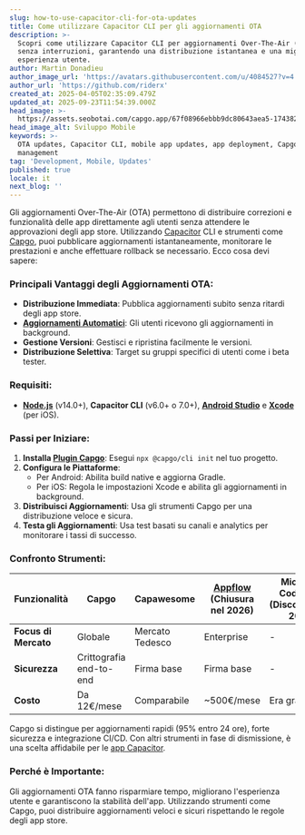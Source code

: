 ```yaml
---
slug: how-to-use-capacitor-cli-for-ota-updates
title: Come utilizzare Capacitor CLI per gli aggiornamenti OTA
description: >-
  Scopri come utilizzare Capacitor CLI per aggiornamenti Over-The-Air (OTA)
  senza interruzioni, garantendo una distribuzione istantanea e una migliore
  esperienza utente.
author: Martin Donadieu
author_image_url: 'https://avatars.githubusercontent.com/u/4084527?v=4'
author_url: 'https://github.com/riderx'
created_at: 2025-04-05T02:35:09.479Z
updated_at: 2025-09-23T11:54:39.000Z
head_image: >-
  https://assets.seobotai.com/capgo.app/67f08966ebbb9dc80643aea5-1743820535214.jpg
head_image_alt: Sviluppo Mobile
keywords: >-
  OTA updates, Capacitor CLI, mobile app updates, app deployment, Capgo, version
  management
tag: 'Development, Mobile, Updates'
published: true
locale: it
next_blog: ''
---
```

Gli aggiornamenti Over-The-Air (OTA) permettono di distribuire correzioni e funzionalità delle app direttamente agli utenti senza attendere le approvazioni degli app store. Utilizzando [Capacitor](https://capacitorjs.com/) CLI e strumenti come [Capgo](https://capgo.app/), puoi pubblicare aggiornamenti istantaneamente, monitorare le prestazioni e anche effettuare rollback se necessario. Ecco cosa devi sapere:

### Principali Vantaggi degli Aggiornamenti OTA:

- **Distribuzione Immediata**: Pubblica aggiornamenti subito senza ritardi degli app store.
- **[Aggiornamenti Automatici](https://capgo.app/docs/plugin/cloud-mode/auto-update/)**: Gli utenti ricevono gli aggiornamenti in background.
- **Gestione Versioni**: Gestisci e ripristina facilmente le versioni.
- **Distribuzione Selettiva**: Target su gruppi specifici di utenti come i beta tester.

### Requisiti:

- **[Node.js](https://nodejs.org/en)** (v14.0+), **Capacitor CLI** (v6.0+ o 7.0+), **[Android Studio](https://developer.android.com/studio)** e **[Xcode](https://developer.apple.com/xcode/)** (per iOS).

### Passi per Iniziare:

1. **Installa [Plugin Capgo](https://capgo.app/plugins/)**: Esegui `npx @capgo/cli init` nel tuo progetto.
2. **Configura le Piattaforme**:
   - Per Android: Abilita build native e aggiorna Gradle.
   - Per iOS: Regola le impostazioni Xcode e abilita gli aggiornamenti in background.
3. **Distribuisci Aggiornamenti**: Usa gli strumenti Capgo per una distribuzione veloce e sicura.
4. **Testa gli Aggiornamenti**: Usa test basati su canali e analytics per monitorare i tassi di successo.

### Confronto Strumenti:

| Funzionalità | Capgo | Capawesome | [Appflow](https://ionic.io/appflow/) (Chiusura nel 2026) | Microsoft CodePush (Discontinuato 2024) |
| --- | --- | --- | --- | --- |
| **Focus di Mercato** | Globale | Mercato Tedesco | Enterprise | - |
| **Sicurezza** | Crittografia end-to-end | Firma base | Firma base | - |
| **Costo** | Da 12€/mese | Comparabile | ~500€/mese | Era gratuito |

Capgo si distingue per aggiornamenti rapidi (95% entro 24 ore), forte sicurezza e integrazione CI/CD. Con altri strumenti in fase di dismissione, è una scelta affidabile per le [app Capacitor](https://capgo.app/blog/capacitor-comprehensive-guide/).

### Perché è Importante:

Gli aggiornamenti OTA fanno risparmiare tempo, migliorano l'esperienza utente e garantiscono la stabilità dell'app. Utilizzando strumenti come Capgo, puoi distribuire aggiornamenti veloci e sicuri rispettando le regole degli app store.
